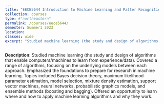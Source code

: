 ```yaml
---
title: "EECE5644 Introduction to Machine Learning and Patter Recognition"
collection: courses
type: #"northeastern"
permalink: /courses/eece5644/ 
semester: Summer1 2023
location: 
classes: wide
excerpt: "Studied machine learning (the study and design of algorithms that enable computers/machines to learn from experience/data)."
---
```


**Description**: Studied machine learning (the study and design of algorithms that enable computers/machines to learn from experience/data). Covered a range of algorithms, focusing on the underlying models between each approach. Emphasized the foundations to prepare for research in machine learning. Topics included Bayes decision theory, maximum likelihood parameter estimation, model selection, mixture density estimation, support vector machines, neural networks, probabilistic graphics models, and ensemble methods (boosting and bagging). Offered an opportunity to learn where and how to apply machine learning algorithms and why they work.